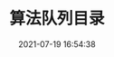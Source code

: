 ---
pageComponent: 
  name: Catalogue
  data: 
    key: 03.算法/02.算法-队列
    imgUrl: /img/web.png
    description: 队列
title: 算法队列目录
date: 2021-07-19 16:54:38
permalink: /Quence
sidebar: true
article: false
comment: false
editLink: false
---
